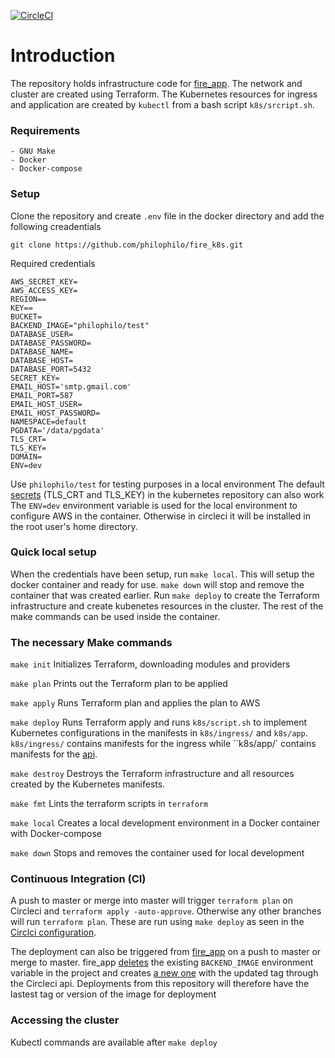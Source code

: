 [![CircleCI](https://circleci.com/gh/philophilo/fire_k8s.svg?style=shield)](https://app.circleci.com/pipelines/github/philophilo/fire_k8s?filter=all)

# Introduction

The repository holds infrastructure code for [fire_app](https://github.com/philophilo/fire_k8s.git). The network and cluster are created using Terraform. The Kubernetes resources for ingress and application are created by `kubectl` from a bash script `k8s/srcript.sh`.


### Requirements
```
- GNU Make
- Docker
- Docker-compose
```

### Setup
Clone the repository and create `.env` file in the docker directory and add the following creadentials

```
git clone https://github.com/philophilo/fire_k8s.git
```
Required credentials

```
AWS_SECRET_KEY=
AWS_ACCESS_KEY=
REGION==
KEY==
BUCKET=
BACKEND_IMAGE="philophilo/test"
DATABASE_USER=
DATABASE_PASSWORD=
DATABASE_NAME=
DATABASE_HOST=
DATABASE_PORT=5432
SECRET_KEY=
EMAIL_HOST='smtp.gmail.com'
EMAIL_PORT=587
EMAIL_HOST_USER=
EMAIL_HOST_PASSWORD=
NAMESPACE=default
PGDATA='/data/pgdata'
TLS_CRT=
TLS_KEY=
DOMAIN=
ENV=dev
```
Use `philophilo/test` for testing purposes in a local environment
The default [secrets](https://github.com/nginxinc/kubernetes-ingress/blob/master/deployments/common/default-server-secret.yaml) (TLS_CRT and TLS_KEY) in the kubernetes repository can also work
The `ENV=dev` environment variable is used for the local environment to configure AWS in the container. Otherwise in circleci it will be installed in the root user's home directory.

### Quick local setup
When the credentials have been setup, run `make local`. This will setup the docker container and ready for use.
`make down` will stop and remove the container that was created earlier.
Run `make deploy` to create the Terraform infrastructure and create kubenetes resources in the cluster.
The rest of the make commands can be used inside the container.

### The necessary Make commands

`make init` Initializes Terraform, downloading modules and providers

`make plan` Prints out the Terraform plan to be applied

`make apply` Runs Terraform plan and applies the plan to AWS

`make deploy` Runs Terraform apply and runs `k8s/script.sh` to implement Kubernetes configurations in the manifests in `k8s/ingress/` and `k8s/app`. `k8s/ingress/` contains manifests for the ingress while ``k8s/app/` contains manifests for the [api](https://github.com/philophilo/fire_app).

`make destroy` Destroys the Terraform infrastructure and all resources created by the Kubernetes manifests.

`make fmt` Lints the terraform scripts in `terraform`

`make local` Creates a local development environment in a Docker container with Docker-compose

`make down` Stops and removes the container used for local development

### Continuous Integration (CI)
A push to master or merge into master will trigger `terraform plan` on Circleci and `terraform apply -auto-approve`. Otherwise any other branches will run `terraform plan`. These are run using `make deploy` as seen in the [Circlci configuration](https://github.com/philophilo/fire_k8s/blob/master/.circleci/config.yml#L71).

The deployment can also be triggered from [fire_app](https://github.com/philophilo/fire_app) on a push to master or merge to master. fire_app [deletes](https://github.com/philophilo/fire_app/blob/master/.circleci/config.yml#L52) the existing `BACKEND_IMAGE` environment variable in the project and creates [a new one](https://github.com/philophilo/fire_app/blob/master/.circleci/config.yml#L53) with the updated tag through the Circleci api. Deployments from this repository will therefore have the lastest tag or version of the image for deployment

### Accessing the cluster
Kubectl commands are available after `make deploy`